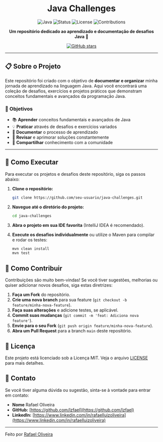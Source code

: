 <div align="center">
 <h1>Java Challenges</h1>
</div>
<div align="center">

![Java](https://img.shields.io/badge/Java-ED8B00?style=for-the-badge&logo=openjdk&logoColor=white)
![Status](https://img.shields.io/badge/Status-Em%20Desenvolvimento-yellow?style=for-the-badge)
![License](https://img.shields.io/badge/License-MIT-blue?style=for-the-badge)
![Contributions](https://img.shields.io/badge/Contribuições-Bem%20vindas-brightgreen?style=for-the-badge)

**Um repositório dedicado ao aprendizado e documentação de desafios Java** 🚀

[![GitHub stars](https://img.shields.io/github/stars/lzfael/java-challenges?style=social)](https://github.com/lzfael/java-challenges)

</div>

---

## 📋 Sobre o Projeto

Este repositório foi criado com o objetivo de **documentar e organizar** minha jornada de aprendizado na linguagem Java. Aqui você encontrará uma coleção de desafios, exercícios e projetos práticos que demonstram conceitos fundamentais e avançados da programação Java.

### 🎯 Objetivos

- 📚 **Aprender** conceitos fundamentais e avançados de Java
- 💡 **Praticar** através de desafios e exercícios variados
- 📖 **Documentar** o processo de aprendizado
- 🔄 **Revisar** e aprimorar soluções constantemente
- 🤝 **Compartilhar** conhecimento com a comunidade

---

## 🚀 Como Executar

Para executar os projetos e desafios deste repositório, siga os passos abaixo:

1.  **Clone o repositório:**
    ```bash
    git clone https://github.com/seu-usuario/java-challenges.git
    ```

2.  **Navegue até o diretório do projeto:**
    ```bash
    cd java-challenges
    ```

3.  **Abra o projeto em sua IDE favorita** (IntelliJ IDEA é recomendado).

4.  **Execute os desafios individualmente** ou utilize o Maven para compilar e rodar os testes:
    ```bash
    mvn clean install
    mvn test
    ```

## 🤝 Como Contribuir

Contribuições são muito bem-vindas! Se você tiver sugestões, melhorias ou quiser adicionar novos desafios, siga estas diretrizes:

1.  **Faça um Fork** do repositório.
2.  **Crie uma nova branch** para sua feature (`git checkout -b feature/minha-nova-feature`).
3.  **Faça suas alterações** e adicione testes, se aplicável.
4.  **Commit suas mudanças** (`git commit -m 'feat: Adiciona nova feature'`).
5.  **Envie para o seu Fork** (`git push origin feature/minha-nova-feature`).
6.  **Abra um Pull Request** para a branch `main` deste repositório.

## 📄 Licença

Este projeto está licenciado sob a Licença MIT. Veja o arquivo [LICENSE](LICENSE) para mais detalhes.

## 📧 Contato

Se você tiver alguma dúvida ou sugestão, sinta-se à vontade para entrar em contato:

-   **Nome** Rafael Oliveira
-   **GitHub:** [https://github.com/lzfael](https://github.com/lzfael)
-   **LinkedIn:** [https://www.linkedin.com/in/rafaelluizoliveira](https://www.linkedin.com/in/rafaelluizoliveira)

---

Feito por [Rafael Oliveira](https://github.com/lzfael)



